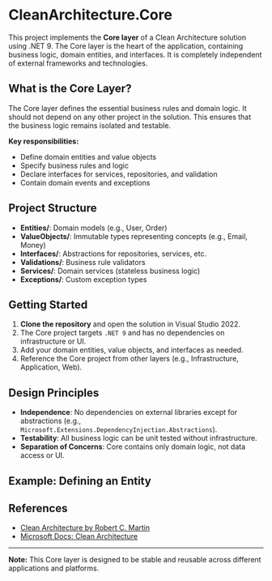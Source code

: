 # CleanArchitecture.Core

This project implements the **Core layer** of a Clean Architecture solution using .NET 9. The Core layer is the heart of the application, containing business logic, domain entities, and interfaces. It is completely independent of external frameworks and technologies.

## What is the Core Layer?

The Core layer defines the essential business rules and domain logic. It should not depend on any other project in the solution. This ensures that the business logic remains isolated and testable.

**Key responsibilities:**
- Define domain entities and value objects
- Specify business rules and logic
- Declare interfaces for services, repositories, and validation
- Contain domain events and exceptions

## Project Structure

- **Entities/**: Domain models (e.g., User, Order)
- **ValueObjects/**: Immutable types representing concepts (e.g., Email, Money)
- **Interfaces/**: Abstractions for repositories, services, etc.
- **Validations/**: Business rule validators
- **Services/**: Domain services (stateless business logic)
- **Exceptions/**: Custom exception types

## Getting Started

1. **Clone the repository** and open the solution in Visual Studio 2022.
2. The Core project targets `.NET 9` and has no dependencies on infrastructure or UI.
3. Add your domain entities, value objects, and interfaces as needed.
4. Reference the Core project from other layers (e.g., Infrastructure, Application, Web).

## Design Principles

- **Independence**: No dependencies on external libraries except for abstractions (e.g., `Microsoft.Extensions.DependencyInjection.Abstractions`).
- **Testability**: All business logic can be unit tested without infrastructure.
- **Separation of Concerns**: Core contains only domain logic, not data access or UI.

## Example: Defining an Entity

## References

- [Clean Architecture by Robert C. Martin](https://8thlight.com/blog/uncle-bob/2012/08/13/the-clean-architecture.html)
- [Microsoft Docs: Clean Architecture](https://learn.microsoft.com/en-us/dotnet/architecture/modern-web-apps-azure/common-web-application-architectures#clean-architecture)

---

**Note:** This Core layer is designed to be stable and reusable across different applications and platforms.
